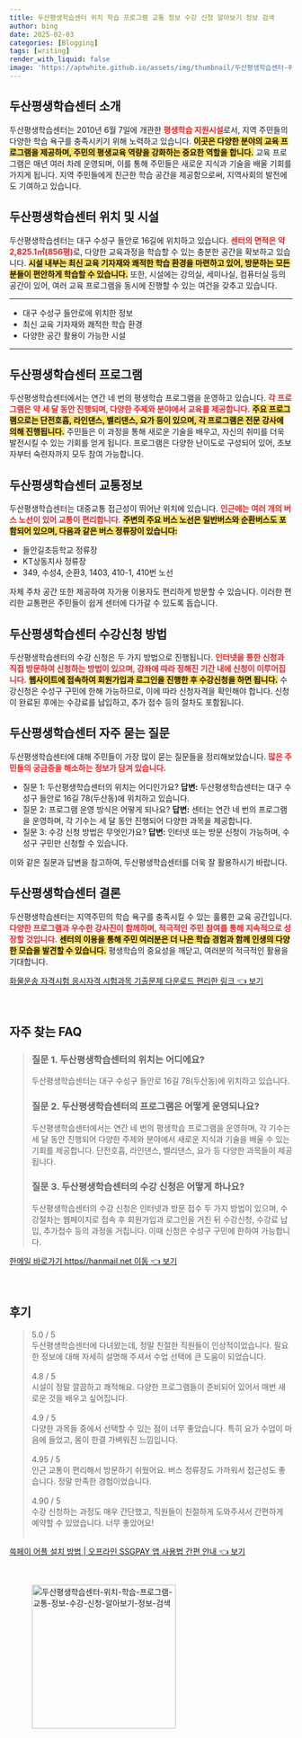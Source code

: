 ```yaml
---
title: 두산평생학습센터 위치 학습 프로그램 교통 정보 수강 신청 알아보기 정보 검색
author: bing
date: 2025-02-03
categories: [Blogging]
tags: [writing]
render_with_liquid: false
image: 'https://aptwhite.github.io/assets/img/thumbnail/두산평생학습센터-위치-학습-프로그램-교통-정보-수강-신청-알아보기-정보-검색.webp'
---
```



<h2 id='두산평생학습센터_소개'>두산평생학습센터 소개</h2>

<p>두산평생학습센터는 2010년 6월 7일에 개관한 <b><span style="color: #ee2323;">평생학습 지원시설</span></b>로서, 지역 주민들의 다양한 학습 욕구를 충족시키기 위해 노력하고 있습니다. <b><span style="background-color: #ffe066;">이곳은 다양한 분야의 교육 프로그램을 제공하며, 주민의 평생교육 역량을 강화하는 중요한 역할을 합니다.</span></b> 교육 프로그램은 매년 여러 차례 운영되며, 이를 통해 주민들은 새로운 지식과 기술을 배울 기회를 가지게 됩니다. 지역 주민들에게 친근한 학습 공간을 제공함으로써, 지역사회의 발전에도 기여하고 있습니다.</p>

<h2 id='두산평생학습센터_위치와_시설'>두산평생학습센터 위치 및 시설</h2>

<p>두산평생학습센터는 대구 수성구 들안로 16길에 위치하고 있습니다. <b><span style="color: #ee2323;">센터의 면적은 약 2,825.1㎡(856평)</span></b>로, 다양한 교육과정을 학습할 수 있는 충분한 공간을 확보하고 있습니다. <b><span style="background-color: #ffe066;">시설 내부는 최신 교육 기자재와 쾌적한 학습 환경을 마련하고 있어, 방문하는 모든 분들이 편안하게 학습할 수 있습니다.</span></b> 또한, 시설에는 강의실, 세미나실, 컴퓨터실 등의 공간이 있어, 여러 교육 프로그램을 동시에 진행할 수 있는 여건을 갖추고 있습니다.</p>

<hr />

<ul>
    <li>대구 수성구 들안로에 위치한 정보</li>
    <li>최신 교육 기자재와 쾌적한 학습 환경</li>
    <li>다양한 공간 활용이 가능한 시설</li>
</ul>

<hr />

<h2 id='두산평생학습센터_프로그램'>두산평생학습센터 프로그램</h2>

<p>두산평생학습센터에서는 연간 네 번의 평생학습 프로그램을 운영하고 있습니다. <b><span style="color: #ee2323;">각 프로그램은 약 세 달 동안 진행되며, 다양한 주제와 분야에서 교육를 제공합니다.</span></b> <b><span style="background-color: #ffe066;">주요 프로그램으로는 단전호흡, 라인댄스, 벨리댄스, 요가 등이 있으며, 각 프로그램은 전문 강사에 의해 진행됩니다.</span></b> 주민들은 이 과정을 통해 새로운 기술을 배우고, 자신의 취미를 더욱 발전시킬 수 있는 기회를 얻게 됩니다. 프로그램은 다양한 난이도로 구성되어 있어, 초보자부터 숙련자까지 모두 참여 가능합니다.</p>

<h2 id='두산평생학습센터_교통정보'>두산평생학습센터 교통정보</h2>

<p>두산평생학습센터는 대중교통 접근성이 뛰어난 위치에 있습니다. <b><span style="color: #ee2323;">인근에는 여러 개의 버스 노선이 있어 교통이 편리합니다.</span></b> <b><span style="background-color: #ffe066;">주변의 주요 버스 노선은 일반버스와 순환버스도 포함되어 있으며, 다음과 같은 버스 정류장이 있습니다:</span></b> 
<ul>
    <li>들안길초등학교 정류장</li>
    <li>KT상동지사 정류장</li>
    <li>349, 수성4, 순환3, 1403, 410-1, 410번 노선</li>
</ul>
자체 주차 공간 또한 제공하여 자가용 이용자도 편리하게 방문할 수 있습니다. 이러한 편리한 교통편은 주민들이 쉽게 센터에 다가갈 수 있도록 돕습니다.</p>

<h2 id='두산평생학습센터_수강신청'>두산평생학습센터 수강신청 방법</h2>

<p>두산평생학습센터의 수강 신청은 두 가지 방법으로 진행됩니다. <b><span style="color: #ee2323;">인터넷을 통한 신청과 직접 방문하여 신청하는 방법이 있으며, 강좌에 따라 정해진 기간 내에 신청이 이루어집니다.</span></b> <b><span style="background-color: #ffe066;">웹사이트에 접속하여 회원가입과 로그인을 진행한 후 수강신청을 하면 됩니다.</span></b> 수강신청은 수성구 구민에 한해 가능하므로, 이에 따라 신청자격을 확인해야 합니다. 신청이 완료된 후에는 수강료를 납입하고, 추가 접수 등의 절차도 포함됩니다.</p>

<h2 id='두산평생학습센터_자주_묻는_질문'>두산평생학습센터 자주 묻는 질문</h2>

<p>두산평생학습센터에 대해 주민들이 가장 많이 묻는 질문들을 정리해보았습니다. <b><span style="color: #ee2323;">많은 주민들의 궁금증을 해소하는 정보가 담겨 있습니다.</span></b> 
<ul>
    <li>질문 1: 두산평생학습센터의 위치는 어디인가요? <b>답변:</b> 두산평생학습센터는 대구 수성구 들안로 16길 78(두산동)에 위치하고 있습니다.</li>
    <li>질문 2: 프로그램 운영 방식은 어떻게 되나요? <b>답변:</b> 센터는 연간 네 번의 프로그램을 운영하며, 각 기수는 세 달 동안 진행되어 다양한 과목을 제공합니다.</li>
    <li>질문 3: 수강 신청 방법은 무엇인가요? <b>답변:</b> 인터넷 또는 방문 신청이 가능하며, 수성구 구민만 신청할 수 있습니다.</li>
</ul>
이와 같은 질문과 답변을 참고하여, 두산평생학습센터를 더욱 잘 활용하시기 바랍니다.</p>

<h2 id='두산평생학습센터_결론'>두산평생학습센터 결론</h2>

<p>두산평생학습센터는 지역주민의 학습 욕구를 충족시킬 수 있는 훌륭한 교육 공간입니다. <b><span style="color: #ee2323;">다양한 프로그램과 우수한 강사진이 함께하며, 적극적인 주민 참여를 통해 지속적으로 성장할 것입니다.</span></b> <b><span style="background-color: #ffe066;">센터의 이용을 통해 주민 여러분은 더 나은 학습 경험과 함께 인생의 다양한 모습을 발견할 수 있습니다.</span></b> 평생학습의 중요성을 깨닫고, 여러분의 적극적인 활용을 기대합니다.</p>


<p><a class="click-button" title="화물운송 자격시험 응시자격 시험과목 기출문제 다운로드 편리한 링크" href="https://aptwhite.github.io/posts/%ED%99%94%EB%AC%BC%EC%9A%B4%EC%86%A1-%EC%9E%90%EA%B2%A9%EC%8B%9C%ED%97%98-%EC%9D%91%EC%8B%9C%EC%9E%90%EA%B2%A9-%EC%8B%9C%ED%97%98%EA%B3%BC%EB%AA%A9-%EA%B8%B0%EC%B6%9C%EB%AC%B8%EC%A0%9C-%EB%8B%A4%EC%9A%B4%EB%A1%9C%EB%93%9C-%ED%8E%B8%EB%A6%AC%ED%95%9C-%EB%A7%81%ED%81%AC/" rel="dofollow">화물운송 자격시험 응시자격 시험과목 기출문제 다운로드 편리한 링크 👈 보기</a></p><br>
<h2 id='자주_찾는_FAQ'>자주 찾는 FAQ</h2>
<div itemscope="" itemtype="https://schema.org/FAQPage"> 
<blockquote> 
<div itemscope="" itemprop="mainEntity" itemtype="https://schema.org/Question"> 
<h3 itemprop="name">질문 1. 두산평생학습센터의 위치는 어디에요?</h3> 
<div itemscope="" itemprop="acceptedAnswer" itemtype="https://schema.org/Answer"> 
<span itemprop="text"> 
<p>두산평생학습센터는 대구 수성구 들안로 16길 78(두산동)에 위치하고 있습니다.</p> 
</span> </div> </div> 

<div itemscope="" itemprop="mainEntity" itemtype="https://schema.org/Question"> 
<h3 itemprop="name">질문 2. 두산평생학습센터의 프로그램은 어떻게 운영되나요?</h3> 
<div itemscope="" itemprop="acceptedAnswer" itemtype="https://schema.org/Answer"> 
<span itemprop="text"> 
<p>두산평생학습센터에서는 연간 네 번의 평생학습 프로그램을 운영하며, 각 기수는 세 달 동안 진행되어 다양한 주제와 분야에서 새로운 지식과 기술을 배울 수 있는 기회를 제공합니다. 단전호흡, 라인댄스, 벨리댄스, 요가 등 다양한 과목들이 제공됩니다.</p> 
</span> </div> </div> 

<div itemscope="" itemprop="mainEntity" itemtype="https://schema.org/Question"> 
<h3 itemprop="name">질문 3. 두산평생학습센터의 수강 신청은 어떻게 하나요?</h3> 
<div itemscope="" itemprop="acceptedAnswer" itemtype="https://schema.org/Answer"> 
<span itemprop="text"> 
<p>두산평생학습센터의 수강 신청은 인터넷과 방문 접수 두 가지 방법이 있으며, 수강절차는 웹페이지로 접속 후 회원가입과 로그인을 거친 뒤 수강신청, 수강료 납입, 추가접수 등의 과정을 거칩니다. 이때 신청은 수성구 구민에 한하여 가능합니다.</p> 
</span> </div> </div> 

<p></blockquote> 
</div></p>
<p><a class="click-button" title="한메일 바로가기 https//hanmail.net 이동" href="https://aptwhite.github.io/posts/%ED%95%9C%EB%A9%94%EC%9D%BC-%EB%B0%94%EB%A1%9C%EA%B0%80%EA%B8%B0-httpshanmail.net-%EC%9D%B4%EB%8F%99/" rel="dofollow">한메일 바로가기 https//hanmail.net 이동 👈 보기</a></p><br>
<h2 id='후기'>후기</h2>
<div itemscope itemtype="https://schema.org/Product">
  <blockquote>
  <div itemprop="review" itemscope itemtype="https://schema.org/Review">
      <div itemprop="reviewRating" itemscope itemtype="https://schema.org/Rating"> <span itemprop="ratingValue">5.0</span> / <span itemprop="bestRating">5</span> </div>
      <span itemprop="reviewBody">두산평생학습센터에 다녀왔는데, 정말 친절한 직원들이 인상적이었습니다. 필요한 정보에 대해 자세히 설명해 주셔서 수업 선택에 큰 도움이 되었습니다.</span>
  </div>
  <br>
  <div itemprop="review" itemscope itemtype="https://schema.org/Review">
      <div itemprop="reviewRating" itemscope itemtype="https://schema.org/Rating"> <span itemprop="ratingValue">4.8</span> / <span itemprop="bestRating">5</span> </div>
      <span itemprop="reviewBody">시설이 정말 깔끔하고 쾌적해요. 다양한 프로그램들이 준비되어 있어서 매번 새로운 것을 배우고 싶어집니다.</span>
  </div>
  <br>
  <div itemprop="review" itemscope itemtype="https://schema.org/Review">
      <div itemprop="reviewRating" itemscope itemtype="https://schema.org/Rating"> <span itemprop="ratingValue">4.9</span> / <span itemprop="bestRating">5</span> </div>
      <span itemprop="reviewBody">다양한 과목들 중에서 선택할 수 있는 점이 너무 좋았습니다. 특히 요가 수업이 마음에 들었고, 몸이 한결 가벼워진 느낌입니다.</span>
  </div>
  <br>
  <div itemprop="review" itemscope itemtype="https://schema.org/Review">
      <div itemprop="reviewRating" itemscope itemtype="https://schema.org/Rating"> <span itemprop="ratingValue">4.95</span> / <span itemprop="bestRating">5</span> </div>
      <span itemprop="reviewBody">인근 교통이 편리해서 방문하기 쉬웠어요. 버스 정류장도 가까워서 접근성도 좋습니다. 정말 만족한 경험이었습니다.</span>
  </div>
  <br>
  <div itemprop="review" itemscope itemtype="https://schema.org/Review">
      <div itemprop="reviewRating" itemscope itemtype="https://schema.org/Rating"> <span itemprop="ratingValue">4.90</span> / <span itemprop="bestRating">5</span> </div>
      <span itemprop="reviewBody">수강 신청하는 과정도 매우 간단했고, 직원들이 친절하게 도와주셔서 간편하게 예약할 수 있었습니다. 너무 좋았어요!</span>
  </div>
  <br>
  </blockquote>
</div>
<p><a class="click-button" title="쓱페이 어플 설치 방법 | 오프라인 SSGPAY 앱 사용법 간편 안내" href="https://aptwhite.github.io/posts/%EC%93%B1%ED%8E%98%EC%9D%B4-%EC%96%B4%ED%94%8C-%EC%84%A4%EC%B9%98-%EB%B0%A9%EB%B2%95-%EC%98%A4%ED%94%84%EB%9D%BC%EC%9D%B8-SSGPAY-%EC%95%B1-%EC%82%AC%EC%9A%A9%EB%B2%95-%EA%B0%84%ED%8E%B8-%EC%95%88%EB%82%B4/" rel="dofollow">쓱페이 어플 설치 방법 | 오프라인 SSGPAY 앱 사용법 간편 안내 👈 보기</a></p><br>
<figure class="image"><img src="https://aptwhite.github.io/assets/img/thumbnail/두산평생학습센터-위치-학습-프로그램-교통-정보-수강-신청-알아보기-정보-검색.webp" alt="두산평생학습센터-위치-학습-프로그램-교통-정보-수강-신청-알아보기-정보-검색" width="256" height="256"></figure>